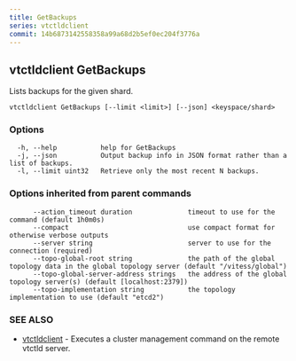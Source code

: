 ```yaml
---
title: GetBackups
series: vtctldclient
commit: 14b6873142558358a99a68d2b5ef0ec204f3776a
---
```

## vtctldclient GetBackups

Lists backups for the given shard.

```
vtctldclient GetBackups [--limit <limit>] [--json] <keyspace/shard>
```

### Options

```
  -h, --help           help for GetBackups
  -j, --json           Output backup info in JSON format rather than a list of backups.
  -l, --limit uint32   Retrieve only the most recent N backups.
```

### Options inherited from parent commands

```
      --action_timeout duration              timeout to use for the command (default 1h0m0s)
      --compact                              use compact format for otherwise verbose outputs
      --server string                        server to use for the connection (required)
      --topo-global-root string              the path of the global topology data in the global topology server (default "/vitess/global")
      --topo-global-server-address strings   the address of the global topology server(s) (default [localhost:2379])
      --topo-implementation string           the topology implementation to use (default "etcd2")
```

### SEE ALSO

* [vtctldclient](../)	 - Executes a cluster management command on the remote vtctld server.

